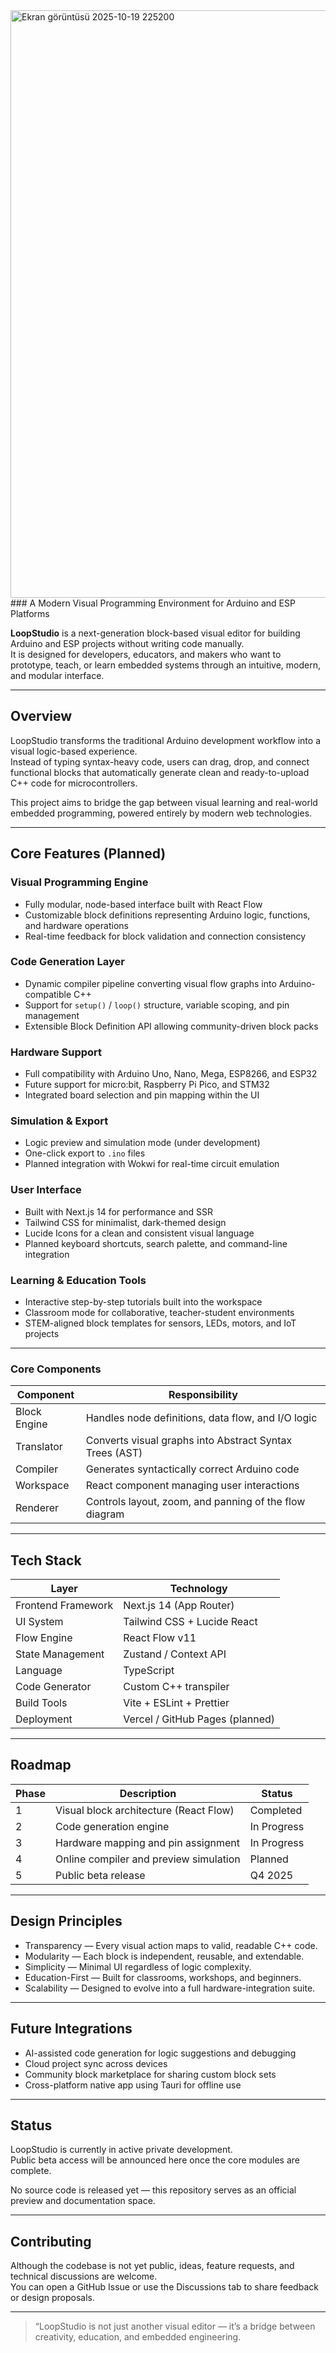 <img width="1919" height="940" alt="Ekran görüntüsü 2025-10-19 225200" src="https://github.com/user-attachments/assets/ff127f81-e31a-4ca0-aace-2cab2d34ccae" />
### A Modern Visual Programming Environment for Arduino and ESP Platforms

**LoopStudio** is a next-generation block-based visual editor for building Arduino and ESP projects without writing code manually.  
It is designed for developers, educators, and makers who want to prototype, teach, or learn embedded systems through an intuitive, modern, and modular interface.

---

## Overview

LoopStudio transforms the traditional Arduino development workflow into a visual logic-based experience.  
Instead of typing syntax-heavy code, users can drag, drop, and connect functional blocks that automatically generate clean and ready-to-upload C++ code for microcontrollers.

This project aims to bridge the gap between visual learning and real-world embedded programming, powered entirely by modern web technologies.

---

## Core Features (Planned)

### Visual Programming Engine
- Fully modular, node-based interface built with React Flow  
- Customizable block definitions representing Arduino logic, functions, and hardware operations  
- Real-time feedback for block validation and connection consistency  

### Code Generation Layer
- Dynamic compiler pipeline converting visual flow graphs into Arduino-compatible C++  
- Support for `setup()` / `loop()` structure, variable scoping, and pin management  
- Extensible Block Definition API allowing community-driven block packs  

### Hardware Support
- Full compatibility with Arduino Uno, Nano, Mega, ESP8266, and ESP32  
- Future support for micro:bit, Raspberry Pi Pico, and STM32  
- Integrated board selection and pin mapping within the UI  

### Simulation & Export
- Logic preview and simulation mode (under development)  
- One-click export to `.ino` files  
- Planned integration with Wokwi for real-time circuit emulation  

### User Interface
- Built with Next.js 14 for performance and SSR  
- Tailwind CSS for minimalist, dark-themed design  
- Lucide Icons for a clean and consistent visual language  
- Planned keyboard shortcuts, search palette, and command-line integration  

### Learning & Education Tools
- Interactive step-by-step tutorials built into the workspace  
- Classroom mode for collaborative, teacher-student environments  
- STEM-aligned block templates for sensors, LEDs, motors, and IoT projects  

---


### Core Components

| Component | Responsibility |
|------------|----------------|
| Block Engine | Handles node definitions, data flow, and I/O logic |
| Translator | Converts visual graphs into Abstract Syntax Trees (AST) |
| Compiler | Generates syntactically correct Arduino code |
| Workspace | React component managing user interactions |
| Renderer | Controls layout, zoom, and panning of the flow diagram |

---

## Tech Stack

| Layer | Technology |
|--------|-------------|
| Frontend Framework | Next.js 14 (App Router) |
| UI System | Tailwind CSS + Lucide React |
| Flow Engine | React Flow v11 |
| State Management | Zustand / Context API |
| Language | TypeScript |
| Code Generator | Custom C++ transpiler |
| Build Tools | Vite + ESLint + Prettier |
| Deployment | Vercel / GitHub Pages (planned) |

---

## Roadmap

| Phase | Description | Status |
|--------|--------------|--------|
| 1 | Visual block architecture (React Flow) | Completed |
| 2 | Code generation engine | In Progress |
| 3 | Hardware mapping and pin assignment | In Progress |
| 4 | Online compiler and preview simulation | Planned |
| 5 | Public beta release | Q4 2025 |

---

## Design Principles

- Transparency — Every visual action maps to valid, readable C++ code.  
- Modularity — Each block is independent, reusable, and extendable.  
- Simplicity — Minimal UI regardless of logic complexity.  
- Education-First — Built for classrooms, workshops, and beginners.  
- Scalability — Designed to evolve into a full hardware-integration suite.  

---

## Future Integrations

- AI-assisted code generation for logic suggestions and debugging  
- Cloud project sync across devices  
- Community block marketplace for sharing custom block sets  
- Cross-platform native app using Tauri for offline use  

---

## Status

LoopStudio is currently in active private development.  
Public beta access will be announced here once the core modules are complete.

No source code is released yet — this repository serves as an official preview and documentation space.

---

## Contributing

Although the codebase is not yet public, ideas, feature requests, and technical discussions are welcome.  
You can open a GitHub Issue or use the Discussions tab to share feedback or design proposals.

---

> “LoopStudio is not just another visual editor — it’s a bridge between creativity, education, and embedded engineering.
